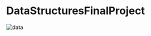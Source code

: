 # DataStructuresFinalProject
![data](https://user-images.githubusercontent.com/81228106/149416901-79aca7f8-4cc1-4eae-8020-fc6306be50ec.png)
